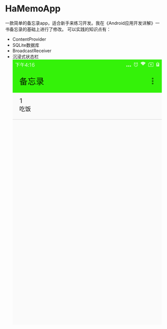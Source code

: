 # HaMemoApp
一款简单的备忘录app，适合新手来练习开发。我在《Android应用开发详解》一书备忘录的基础上进行了修改。
可以实践的知识点有：
* ContentProvider
* SQLite数据库
* BroadcastReceiver
* 沉浸式状态栏 
![](https://github.com/cancersyx/HaMemoApp/blob/master/ScreenShot/pic1.png)
